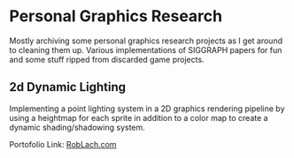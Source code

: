 # Personal Graphics Research

Mostly archiving some personal graphics research projects as I get around to cleaning them up. Various implementations of SIGGRAPH papers for fun and some stuff ripped from discarded game projects.

## 2d Dynamic Lighting
Implementing a point lighting system in a 2D graphics rendering pipeline by using a heightmap for each sprite in addition to a color map to create a dynamic shading/shadowing system.

Portofolio Link: [RobLach.com](https://roblach.com/#2dlighting)
